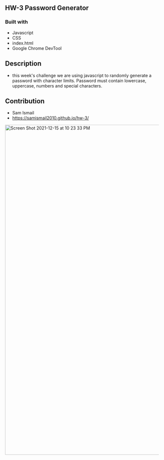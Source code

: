 ## HW-3 Password Generator

### Built with
* Javascript
* CSS
* index.html
* Google Chrome DevTool

## Description
* this week's challenge we are using javascript to randomly generate a password with character limits. Password must contain lowercase, uppercase, numbers and special characters.

## Contribution
* Sam Ismail 
* https://samismail2010.github.io/hw-3/
<img width="1080" alt="Screen Shot 2021-12-15 at 10 23 33 PM" src="https://user-images.githubusercontent.com/88996409/146307805-90fc759b-1357-4168-a3af-d12c80f442aa.png">

